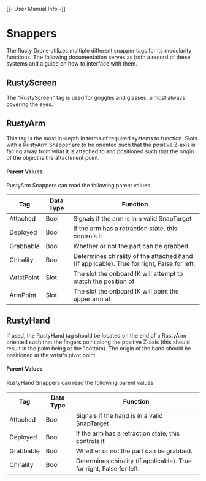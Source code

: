 [[- User Manual Info -]]
# Snappers
The Rusty Drone utilizes multiple different snapper tags for its modularity functions. The following documentation serves as both a record of these systems and a guide on how to interface with them.
## RustyScreen
The "RustyScreen" tag is used for goggles and glasses, almost always covering the eyes.
## RustyArm
This tag is the most in-depth in terms of required systems to function. Slots with a RustyArm Snapper are to be oriented such that the positive Z-axis is facing away from what it is attached to and positioned such that the origin of the object is the attachment point.
#### Parent Values
RustyArm Snappers can read the following parent values

| Tag        | Data Type | Function                                                                                   |
| ---------- | --------- | ------------------------------------------------------------------------------------------ |
| Attached   | Bool      | Signals if the arm is in a valid SnapTarget                                                |
| Deployed   | Bool      | If the arm has a retraction state, this controls it                                        |
| Grabbable  | Bool      | Whether or not the part can be grabbed.                                                    |
| Chirality  | Bool      | Determines chirality of the attached hand (if applicable). True for right, False for left. |
| WristPoint | Slot      | The slot the onboard IK will attempt to match the position of                              |
| ArmPoint   | Slot      | The slot the onboard IK will point the upper arm at                                        |
## RustyHand
If used, the RustyHand tag should be located on the end of a RustyArm oriented such that the fingers point along the positive Z-axis (this should result in the palm being at the "bottom). The origin of the hand should be positioned at the wrist's pivot point.
#### Parent Values
RustyHand Snappers can read the following parent values

| Tag       | Data Type | Function                                                              |
| --------- | --------- | --------------------------------------------------------------------- |
| Attached  | Bool      | Signals if the hand is in a valid SnapTarget                          |
| Deployed  | Bool      | If the arm has a retraction state, this controls it                   |
| Grabbable | Bool      | Whether or not the part can be grabbed.                               |
| Chirality | Bool      | Determines chirality (if applicable). True for right, False for left. |
